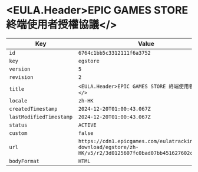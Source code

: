 # <EULA.Header>EPIC GAMES STORE 終端使用者授權協議</>

| Key | Value |
| --- | ----- |
| `id` | `6764c1bb5c3312111f6a3752` |
| `key` | `egstore` |
| `version` | `5` |
| `revision` | `2` |
| `title` | `<EULA.Header>EPIC GAMES STORE 終端使用者授權協議</>` |
| `locale` | `zh-HK` |
| `createdTimestamp` | `2024-12-20T01:00:43.067Z` |
| `lastModifiedTimestamp` | `2024-12-20T01:00:43.067Z` |
| `status` | `ACTIVE` |
| `custom` | `false` |
| `url` | `https://cdn1.epicgames.com/eulatracking-download/egstore/zh-HK/v5/r2/3d0125607fc0bad07bb451627602c95f.pdf` |
| `bodyFormat` | `HTML` |
